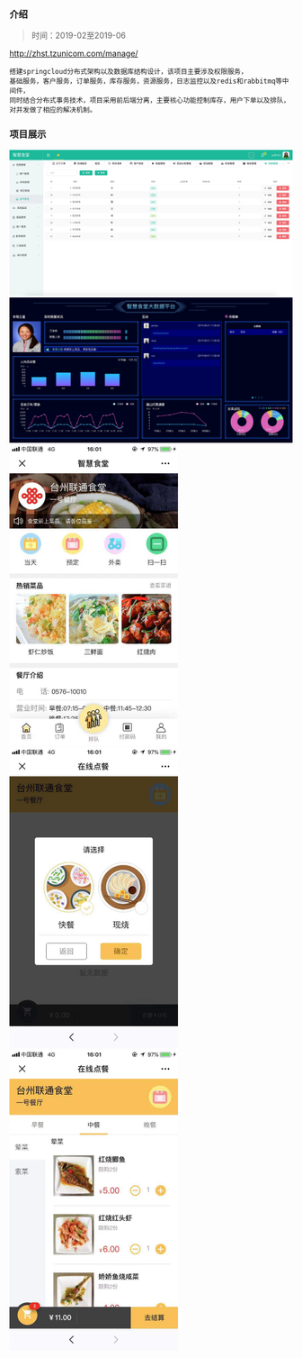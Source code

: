 ### 介绍
>时间：2019-02至2019-06

http://zhst.tzunicom.com/manage/
```
搭建springcloud分布式架构以及数据库结构设计，该项目主要涉及权限服务，  
基础服务，客户服务，订单服务，库存服务，资源服务，日志监控以及redis和rabbitmq等中间件，  
同时结合分布式事务技术，项目采用前后端分离，主要核心功能控制库存，用户下单以及排队，  
对并发做了相应的解决机制。
```

### 项目展示
<img src="https://raw.githubusercontent.com/tplovejava/static/master/wiki/project/zhst_pc_1.png">
<img src="https://raw.githubusercontent.com/tplovejava/static/master/wiki/project/zhst_screen_1.png">
<img src="https://raw.githubusercontent.com/tplovejava/static/master/wiki/project/zhst_app_1.png" style="max-width: 300px;">
<img src="https://raw.githubusercontent.com/tplovejava/static/master/wiki/project/zhst_app_2.png" style="max-width: 300px;">
<img src="https://raw.githubusercontent.com/tplovejava/static/master/wiki/project/zhst_app_3.png" style="max-width: 300px;">


